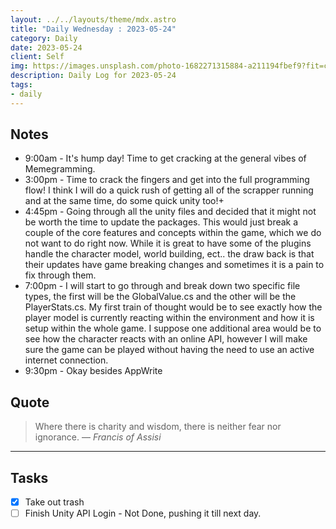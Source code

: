 ```yaml
---
layout: ../../layouts/theme/mdx.astro
title: "Daily Wednesday : 2023-05-24"
category: Daily
date: 2023-05-24
client: Self
img: https://images.unsplash.com/photo-1682271315884-a211194fbef9?fit=crop&q=85&w=1400&h=700
description: Daily Log for 2023-05-24
tags:
- daily
---
```


## Notes

- 9:00am - It's hump day! Time to get cracking at the general vibes of Memegramming. 
- 3:00pm - Time to crack the fingers and get into the full programming flow! I think I will do a quick rush of getting all of the scrapper running and at the same time, do some quick unity too!+
- 4:45pm - Going through all the unity files and decided that it might not be worth the time to update the packages. This would just break a couple of the core features and concepts within the game, which we do not want to do right now. While it is great to have some of the plugins handle the character model, world building, ect.. the draw back is that their updates have game breaking changes and sometimes it is a pain to fix through them.
- 7:00pm - I will start to go through and break down two specific file types, the first will be the GlobalValue.cs and the other will be the PlayerStats.cs. My first train of thought would be to see exactly how the player model is currently reacting within the environment and how it is setup within the whole game. I suppose one additional area would be to see how the character reacts with an online API, however I will make sure the game can be played without having the need to use an active internet connection. 
- 9:30pm - Okay besides AppWrite
## Quote

> Where there is charity and wisdom, there is neither fear nor ignorance.
> — <cite>Francis of Assisi</cite>

---

## Tasks

- [x] Take out trash
- [ ] Finish Unity API Login - Not Done, pushing it till next day.